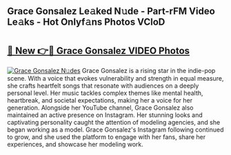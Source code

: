 ## Grace Gonsalez Le𝚊ked N𝚞de - Part-rFM Video Le𝚊ks - Hot Onlyf𝚊ns Photos VCloD

# <h2><a href="http://ac35914.deff.icu/?id=Grace+Gonsalez">🔗 New 👉🔴 Grace Gonsalez VIDEO Photos</a></h2>

[![Grace Gonsalez N𝚞des](https://i.imgur.com/rIISA9y.gif)](http://ac35914.deff.icu/?id=Grace+Gonsalez)
Grace Gonsalez is a rising star in the indie-pop scene. With a voice that evokes vulnerability and strength in equal measure, she crafts heartfelt songs that resonate with audiences on a deeply personal level. Her music tackles complex themes like mental health, heartbreak, and societal expectations, making her a voice for her generation. Alongside her YouTube channel, Grace Gonsalez also maintained an active presence on Instagram. Her stunning looks and captivating personality caught the attention of modeling agencies, and she began working as a model. Grace Gonsalez's Instagram following continued to grow, and she used the platform to engage with her fans, share her experiences, and showcase her modeling work.
